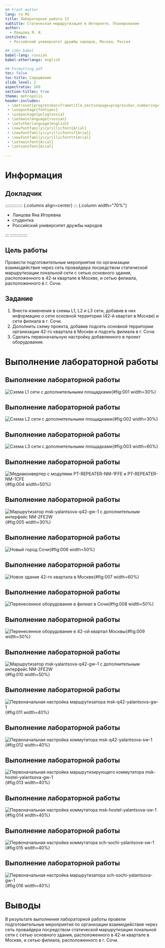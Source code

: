 ```yaml
---
## Front matter
lang: ru-RU
title: Лабораторная работа 13
subtitle: Статическая маршрутизация в Интернете. Планирование
author:
  - Ланцова Я. И.
institute:
  - Российский университет дружбы народов, Москва, Россия

## i18n babel
babel-lang: russian
babel-otherlangs: english

## Formatting pdf
toc: false
toc-title: Содержание
slide_level: 2
aspectratio: 169
section-titles: true
theme: metropolis
header-includes:
 - \metroset{progressbar=frametitle,sectionpage=progressbar,numbering=fraction}
 - \usepackage{fontspec}
 - \usepackage{polyglossia}
 - \setmainlanguage{russian}
 - \setotherlanguage{english}
 - \newfontfamily\cyrillicfont{Arial}
 - \newfontfamily\cyrillicfontsf{Arial}
 - \newfontfamily\cyrillicfonttt{Arial}
 - \setmainfont{Arial}
 - \setsansfont{Arial}
 
---
```


# Информация

## Докладчик

:::::::::::::: {.columns align=center}
::: {.column width="70%"}

  * Ланцова Яна Игоревна
  * студентка
  * Российский университет дружбы народов

:::
::::::::::::::

## Цель работы

Провести подготовительные мероприятия по организации взаимодействия через сеть провайдера посредством статической маршрутизации локальной сети с сетью основного здания, расположенного в 42-м квартале в Москве, и сетью филиала, расположенного в г. Сочи.

## Задание

1. Внести изменения в схемы L1, L2 и L3 сети, добавив в них информацию о сети основной территории (42-й квартал в Москве) и сети филиала в г. Сочи.
2. Дополнить схему проекта, добавив подсеть основной территории организации 42-го квартала в Москве и подсеть филиала в г. Сочи.
3. Сделать первоначальную настройку добавленного в проект оборудования.

# Выполнение лабораторной работы

## Выполнение лабораторной работы

![Схема L1 сети с дополнительными площадками](image/1.png){#fig:001 width=30%}

## Выполнение лабораторной работы

![Схема L2 сети с дополнительными площадками](image/2.png){#fig:002 width=30%}

## Выполнение лабораторной работы

![Схема L3 сети с дополнительными площадками](image/3.png){#fig:003 width=60%}

## Выполнение лабораторной работы

![Медиаконвертер с модулями PT-REPEATER-NM-1FFE и PT-REPEATER-NM-1CFE](image/4.png){#fig:004 width=50%}

## Выполнение лабораторной работы

![Маршрутизатор msk-yalantsova-q42-gw-1 с дополнительным интерфейс NM-2FE2W](image/5.png){#fig:005 width=30%}

## Выполнение лабораторной работы

![Новый город Сочи](image/6.png){#fig:006 width=50%}

## Выполнение лабораторной работы

![Новое здание 42-го квартала в Москве](image/7.png){#fig:007 width=60%}

## Выполнение лабораторной работы

![Перенесенное оборудование в филиал в Сочи](image/8.png){#fig:008 width=50%}

## Выполнение лабораторной работы

![Перенесенное оборудование в 42-ой квартал Москвы](image/9.png){#fig:009 width=50%}

## Выполнение лабораторной работы

![Маршрутизатор msk-yalantsova-q42-gw-1 с дополнительным интерфейс NM-2FE2W](image/10.png){#fig:010 width=50%}

## Выполнение лабораторной работы

![Первоначальная настройка маршрутизатора msk-q42-yalantsova-gw-1](image/11.png){#fig:011 width=40%}

## Выполнение лабораторной работы

![Первоначальная настройка коммутатора msk-q42-yalantsova-sw-1](image/12.png){#fig:012 width=40%}

## Выполнение лабораторной работы

![Первоначальная настройка маршрутизирующего коммутатора msk-hostel-yalantsova-gw-1](image/13.png){#fig:013 width=40%}

## Выполнение лабораторной работы

![Первоначальная настройка коммутатора msk-hostel-yalantsova-sw-1](image/14.png){#fig:014 width=40%}

## Выполнение лабораторной работы

![Первоначальная настройка коммутатора sch-sochi-yalantsova-sw-1](image/15.png){#fig:015 width=40%}

## Выполнение лабораторной работы

![Первоначальная настройка маршрутизатора sch-sochi-yalantsova-gw-1](image/16.png){#fig:016 width=40%}

# Выводы

В результате выполнения лабораторной работы провели подготовительные мероприятия по организации взаимодействия через сеть провайдера посредством статической маршрутизации локальной сети с сетью основного здания, расположенного в 42-м квартале в Москве, и сетью филиала, расположенного в г. Сочи.
